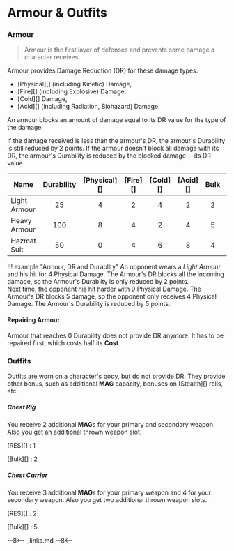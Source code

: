 
# Armour & Outfits

### Armour

> Armour is the first layer of defenses and prevents some damage a character
> receives.

Armour provides Damage Reduction (DR) for these damage types:

- [Physical][] (including Kinetic) Damage,
- [Fire][] (including Explosive) Damage,
- [Cold][] Damage,
- [Acid][] (including Radiation, Biohazard) Damage.

An armour blocks an amount of damage equal to its DR value for the type of the
damage.

If the damage received is less than the armour's DR, the armour's Durability is
still reduced by 2 points. If the armour doesn't block all damage with its DR,
the armour's Durability is reduced by the blocked damage---its DR value.

| Name         | Durability | [Physical][] | [Fire][] | [Cold][] | [Acid][] | Bulk |   Cost | [RES][] |
|--------------|:----------:|:------------:|:--------:|:--------:|:--------:|:----:|-------:|:-------:|
| Light Armour |     25     |      4       |    2     |    4     |    2     |  2   |  1.000 |    0    |
| Heavy Armour |    100     |      8       |    4     |    2     |    4     |  5   | 10.000 |    3    |
| Hazmat Suit  |     50     |      0       |    4     |    6     |    8     |  4   |  2.500 |    2    |

!!! example "Armour, DR and Durablity"
    An opponent wears a *Light Armour* and his hit for 4 Physical Damage. The
    Armour's DR blocks all the incoming damage, so the Armour's Durablity is
    only reduced by 2 points.
    <br>
    Next time, the opponent his hit harder with 9 Physical Damage. The Armour's
    DR blocks 5 damage, so the opponent only receives 4 Physical Damage. The
    Armour's Durability is reduced by 5 points.

#### Repairing Armour

Armour that reaches 0 Durability does not provide DR anymore. It has to be
repaired first, which costs half its **Cost**.

### Outfits

Outfits are worn on a character's body, but do not provide DR. They provide
other bonus, such as additional **MAG** capacity, bonuses on [Stealth][] rolls,
etc.

<div class="qs-list-test full-width" markdown="1">

##### Chest Rig

You receive 2 additional **MAG**s for your primary and secondary weapon. Also
you get an additional thrown weapon slot.

[RES][]
:   1

[Bulk][]
:   2

##### Chest Carrier

You receive 3 additional **MAG**s for your primary weapon and 4 for your
secondary weapon. Also you get two additional thrown weapon slots.

[RES][]
:   2

[Bulk][]
:   5

</div>

--8<--
_links.md
--8<--
